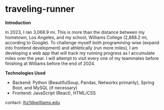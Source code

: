 # traveling-runner

__Introduction__

In 2023, I ran 3,068.9 mi.
This is more than the distance between my hometown, Los Angeles, and my school, Williams College (2,888.2 mi, according to Google).
To challenge myself both programming-wise (expand into frontend development) and athletically (run more miles),
I am developing a web app that will track my running progress as I accumulate miles over the year.
I will attempt to visit every one of my teammates before finishing at Williams before the end of 2024.

__Technologies Used__
* Backend: Python (BeautifulSoup, Pandas, Networkx primarily), Spring Boot, and MySQL (if necessary)
* Frontend: JavaScript (React), HTML/CSS

contact: lhz1@williams.edu
